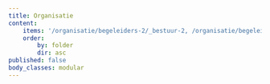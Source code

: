 ```yaml
---
title: Organisatie
content:
    items: '/organisatie/begeleiders-2/_bestuur-2, /organisatie/begeleiders-2/_bestuur-2, /organisatie/begeleiders-2/_bestuur-2'
    order:
        by: folder
        dir: asc
published: false
body_classes: modular
---
```


